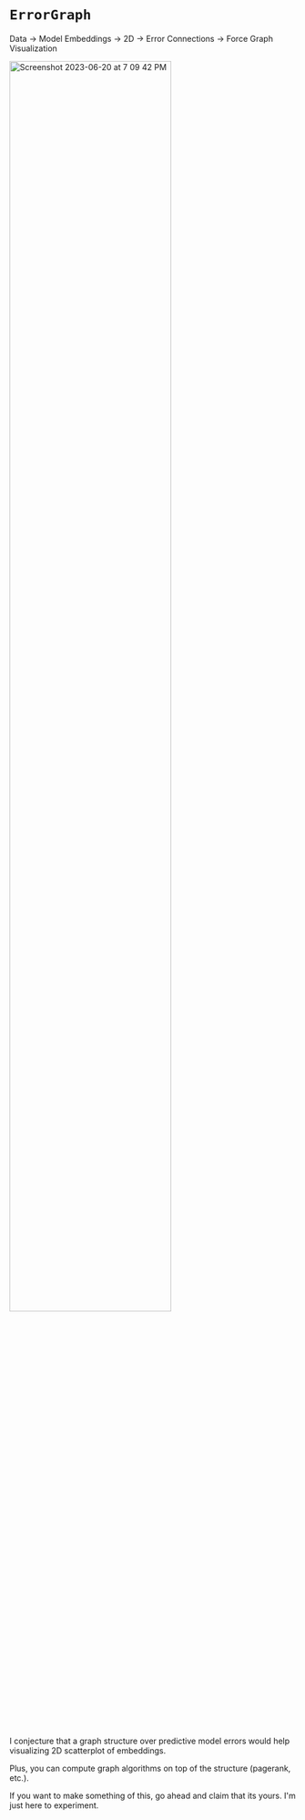 # `ErrorGraph`

Data -> Model Embeddings -> 2D -> Error Connections -> Force Graph Visualization


<img width="75%" alt="Screenshot 2023-06-20 at 7 09 42 PM" src="https://github.com/xnought/error-graph/assets/65095341/e520e43f-38b4-43fc-a96b-40e19c642b52">



I conjecture that a graph structure over predictive model errors would help visualizing 2D scatterplot of embeddings.

Plus, you can compute graph algorithms on top of the structure (pagerank, etc.).

If you want to make something of this, go ahead and claim that its yours. I'm just here to experiment.
